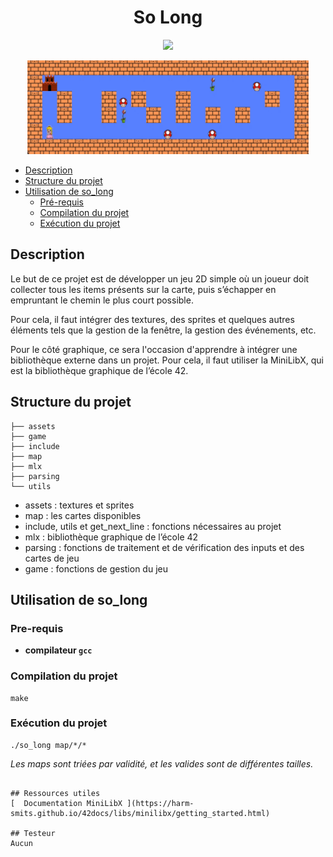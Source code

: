 <h1 align="center">So Long</h1>
<p align="center">
	<img src="https://img.shields.io/badge/C-00599C?style=for-the-badge&logo=c&logoColor=white" />
</p>
<div align="center">
	<img src="./so_long.gif" width="450" height="150" />
</div>

- [Description](#description)
- [Structure du projet](#structure-du-projet)
- [Utilisation de so_long](#utilisation-de-so_long)
	- [Pré-requis](#pre-requis)
	- [Compilation du projet](#compilation-du-projet)
	- [Exécution du projet](#exécution-du-projet)

## Description

Le but de ce projet est de développer un jeu 2D simple où un joueur doit collecter tous les items présents sur la carte, puis s’échapper en empruntant le chemin le plus court possible.

Pour cela, il faut intégrer des textures, des sprites et quelques autres éléments tels que la gestion de la fenêtre, la gestion des événements, etc.

Pour le côté graphique, ce sera l'occasion d'apprendre à intégrer une bibliothèque externe dans un projet. Pour cela, il faut utiliser la MiniLibX, qui est la bibliothèque graphique de l’école 42.

## Structure du projet
```tree
├── assets
├── game
├── include
├── map
├── mlx
├── parsing
└── utils
```

- assets : textures et sprites
- map : les cartes disponibles
- include, utils et get_next_line : fonctions nécessaires au projet
- mlx : bibliothèque graphique de l’école 42
- parsing : fonctions de traitement et de vérification des inputs et des cartes de jeu
- game : fonctions de gestion du jeu

## Utilisation de so_long

### Pre-requis

* **compilateur `gcc`**

### Compilation du projet
```shell
make
```
### Exécution du projet

```shell
./so_long map/*/*
```
_Les maps sont triées par validité, et les valides sont de différentes tailles._
```

## Ressources utiles
[  Documentation MiniLibX ](https://harm-smits.github.io/42docs/libs/minilibx/getting_started.html)

## Testeur
Aucun